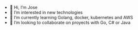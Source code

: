 - 👋 Hi, I’m Jose
- 👀 I’m interested in new technologies 
- 🌱 I’m currently learning Golang, docker, kubernetes and AWS
- 💞️ I’m looking to collaborate on proyects with Go, C# or Java 


<!---
- 📫 How to reach me ...
oxxi/oxxi is a ✨ special ✨ repository because its `README.md` (this file) appears on your GitHub profile.
You can click the Preview link to take a look at your changes.
--->

